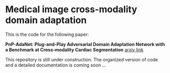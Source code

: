 # Medical image cross-modality domain adaptation

This is the code for the following paper:

**PnP-AdaNet: Plug-and-Play Adversarial Domain Adaptation Network with a Benchmark at Cross-modality Cardiac Segmentation** [arxiv link](https://arxiv.org/abs/1812.07907)

This repository is still under construction. The organized version of code and a detailed documentation is coming soon ...
